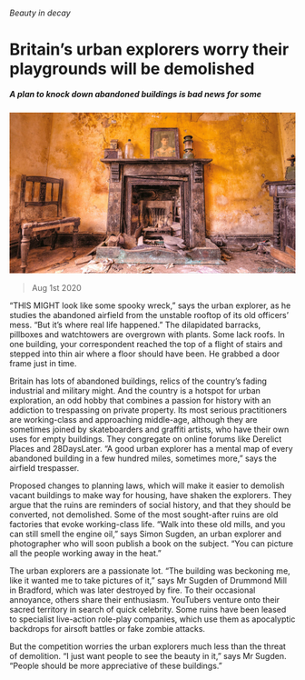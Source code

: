###### Beauty in decay

# Britain’s urban explorers worry their playgrounds will be demolished 

##### A plan to knock down abandoned buildings is bad news for some 

![image](images/20200801_BRP003_0.jpg) 

> Aug 1st 2020 

“THIS MIGHT look like some spooky wreck,” says the urban explorer, as he studies the abandoned airfield from the unstable rooftop of its old officers’ mess. “But it’s where real life happened.” The dilapidated barracks, pillboxes and watchtowers are overgrown with plants. Some lack roofs. In one building, your correspondent reached the top of a flight of stairs and stepped into thin air where a floor should have been. He grabbed a door frame just in time.

Britain has lots of abandoned buildings, relics of the country’s fading industrial and military might. And the country is a hotspot for urban exploration, an odd hobby that combines a passion for history with an addiction to trespassing on private property. Its most serious practitioners are working-class and approaching middle-age, although they are sometimes joined by skateboarders and graffiti artists, who have their own uses for empty buildings. They congregate on online forums like Derelict Places and 28DaysLater. “A good urban explorer has a mental map of every abandoned building in a few hundred miles, sometimes more,” says the airfield trespasser.


Proposed changes to planning laws, which will make it easier to demolish vacant buildings to make way for housing, have shaken the explorers. They argue that the ruins are reminders of social history, and that they should be converted, not demolished. Some of the most sought-after ruins are old factories that evoke working-class life. “Walk into these old mills, and you can still smell the engine oil,” says Simon Sugden, an urban explorer and photographer who will soon publish a book on the subject. “You can picture all the people working away in the heat.”

The urban explorers are a passionate lot. “The building was beckoning me, like it wanted me to take pictures of it,” says Mr Sugden of Drummond Mill in Bradford, which was later destroyed by fire. To their occasional annoyance, others share their enthusiasm. YouTubers venture onto their sacred territory in search of quick celebrity. Some ruins have been leased to specialist live-action role-play companies, which use them as apocalyptic backdrops for airsoft battles or fake zombie attacks.

But the competition worries the urban explorers much less than the threat of demolition. “I just want people to see the beauty in it,” says Mr Sugden. “People should be more appreciative of these buildings.”

